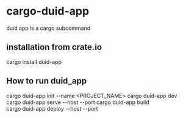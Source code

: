 # cargo-duid-app
duid app is a cargo subcommand 

## installation from crate.io  
cargo install duid-app


## How to run duid_app   
cargo duid-app init --name <PROJECT_NAME>
cargo duid-app dev  
cargo duid-app serve --host <HOST> --port <PORT>
cargo duid-app build  
cargo duid-app deploy --host <HOST> --port <PORT>

